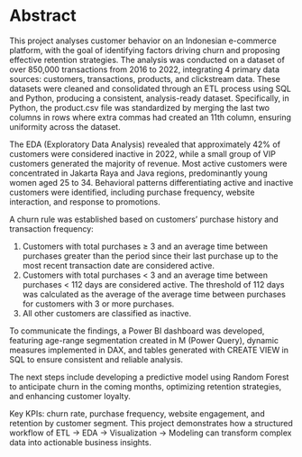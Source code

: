 # Abstract

This project analyses customer behavior on an Indonesian e-commerce platform, with the goal of identifying factors driving churn and proposing effective retention strategies. The analysis was conducted on a dataset of over 850,000 transactions from 2016 to 2022, integrating 4 primary data sources: customers, transactions, products, and clickstream data. These datasets were cleaned and consolidated through an ETL process using SQL and Python, producing a consistent, analysis-ready dataset. Specifically, in Python, the product.csv file was standardized by merging the last two columns in rows where extra commas had created an 11th column, ensuring uniformity across the dataset.

The EDA (Exploratory Data Analysis) revealed that approximately 42% of customers were considered inactive in 2022, while a small group of VIP customers generated the majority of revenue. Most active customers were concentrated in Jakarta Raya and Java regions, predominantly young women aged 25 to 34. Behavioral patterns differentiating active and inactive customers were identified, including purchase frequency, website interaction, and response to promotions.

A churn rule was established based on customers’ purchase history and transaction frequency:
1. Customers with total purchases ≥ 3 and an average time between purchases greater than the period since their last purchase up to the most recent transaction date are considered active.
2. Customers with total purchases < 3 and an average time between purchases < 112 days are considered active. The threshold of 112 days was calculated as the average of the average time between purchases for customers with 3 or more purchases.
3. All other customers are classified as inactive.

To communicate the findings, a Power BI dashboard was developed, featuring age-range segmentation created in M (Power Query), dynamic measures implemented in DAX, and tables generated with CREATE VIEW in SQL to ensure consistent and reliable analysis.

The next steps include developing a predictive model using Random Forest to anticipate churn in the coming months, optimizing retention strategies, and enhancing customer loyalty.

Key KPIs: churn rate, purchase frequency, website engagement, and retention by customer segment. This project demonstrates how a structured workflow of ETL → EDA → Visualization → Modeling can transform complex data into actionable business insights.
